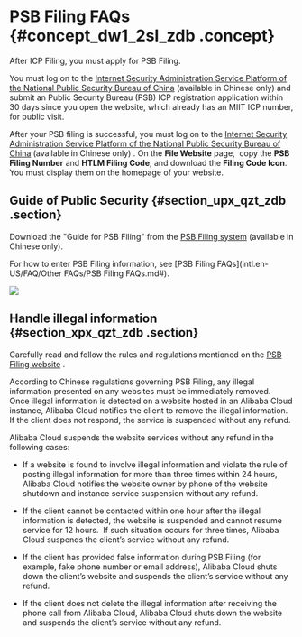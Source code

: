 # PSB Filing FAQs {#concept_dw1_2sl_zdb .concept}

After ICP Filing, you must apply for PSB Filing.

You must log on to the [Internet Security Administration Service Platform of the National Public Security Bureau of China](http://www.beian.gov.cn/portal/index) \(available in Chinese only\) and submit an Public Security Bureau \(PSB\) ICP registration application within 30 days since you open the website, which already has an MIIT ICP number, for public visit.

After your PSB filing is successful, you must log on to the [Internet Security Administration Service Platform of the National Public Security Bureau of China](http://www.beian.gov.cn/portal/index) \(available in Chinese only\) . On the **File Website** page,  copy the **PSB Filing Number** and **HTLM Filing Code**, and download the **Filing Code Icon**. You must display them on the homepage of your website.

## Guide of Public Security {#section_upx_qzt_zdb .section}

Download the "Guide for PSB Filing" from the [PSB Filing system](http://www.beian.gov.cn/portal/index) \(available in Chinese only\).

For how to enter PSB Filing information, see [PSB Filing FAQs](intl.en-US/FAQ/Other FAQs/PSB Filing FAQs.md#).

![](http://static-aliyun-doc.oss-cn-hangzhou.aliyuncs.com/assets/img/14228/15482314125510_en-US.jpg)

## Handle illegal information {#section_xpx_qzt_zdb .section}

Carefully read and follow the rules and regulations mentioned on the [PSB Filing website](http://www.beian.gov.cn/portal/index) .

According to Chinese regulations governing PSB Filing, any illegal information presented on any websites must be immediately removed.  Once illegal information is detected on a website hosted in an Alibaba Cloud instance, Alibaba Cloud notifies the client to remove the illegal information. If the client does not respond, the service is suspended without any refund.

Alibaba Cloud suspends the website services without any refund in the following cases:

-   If a website is found to involve illegal information and violate the rule of posting illegal information for more than three times within 24 hours, Alibaba Cloud notifies the website owner by phone of the website shutdown and instance service suspension without any refund.

-   If the client cannot be contacted within one hour after the illegal information is detected, the website is suspended and cannot resume service for 12 hours.  If such situation occurs for three times, Alibaba Cloud suspends the client’s service without any refund.

-   If the client has provided false information during PSB Filing \(for example, fake phone number or email address\), Alibaba Cloud shuts down the client’s website and suspends the client’s service without any refund.

-   If the client does not delete the illegal information after receiving the phone call from Alibaba Cloud, Alibaba Cloud shuts down the website and suspends the client’s service without any refund.


